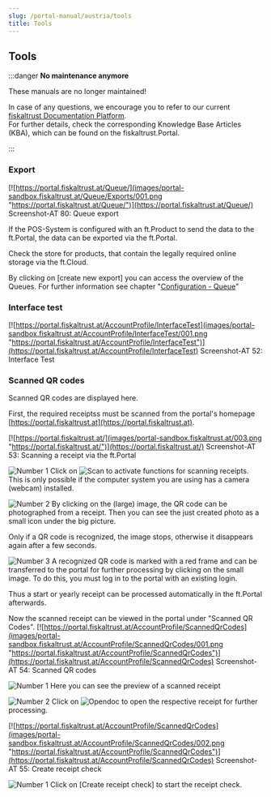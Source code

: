 ```yaml
---
slug: /portal-manual/austria/tools
title: Tools
---
```


## Tools

:::danger **No maintenance anymore**

These manuals are no longer maintained! 

In case of any questions, we encourage you to refer to our current [fiskaltrust Documentation Platform](https://docs.fiskaltrust.cloud).  
For further details, check the corresponding Knowledge Base Articles (KBA), which can be found on the fiskaltrust.Portal.

:::

### Export

[![https://portal.fiskaltrust.at/Queue/](images/portal-sandbox.fiskaltrust.at/Queue/Exports/001.png "https://portal.fiskaltrust.at/Queue/")](https://portal.fiskaltrust.at/Queue/)
Screenshot-AT 80: Queue export

If the POS-System is configured with an ft.Product to send the data to the ft.Portal, the data can be exported via the ft.Portal.

Check the store for products, that contain the legally required online storage via the ft.Cloud.

By clicking on \[create new export\]  you can access the overview of the Queues. For further information see chapter "[Configuration - Queue](configuration.md#queue)"

### Interface test

[![https://portal.fiskaltrust.at/AccountProfile/InterfaceTest](images/portal-sandbox.fiskaltrust.at/AccountProfile/InterfaceTest/001.png "https://portal.fiskaltrust.at/AccountProfile/InterfaceTest")](https://portal.fiskaltrust.at/AccountProfile/InterfaceTest)
Screenshot-AT 52: Interface Test

### Scanned QR codes

Scanned QR codes are displayed here.

First, the required receiptss must be scanned from the portal's homepage [https://portal.fiskaltrust.at](https://portal.fiskaltrust.at).

[![https://portal.fiskaltrust.at/](images/portal-sandbox.fiskaltrust.at/003.png "https://portal.fiskaltrust.at/")](https://portal.fiskaltrust.at/)
Screenshot-AT 53: Scanning a receipt via the ft.Portal

![Number 1](../images/../images/Numbers/1.png) Click on ![Scan](../images/Buttons/022.png "Scan") to activate functions for scanning receipts. This is only possible if the computer system you are using has a camera (webcam) installed.

![Number 2](../images/../images/Numbers/2.png) By clicking on the (large) image, the QR code can be photographed from a receipt. Then you can see the just created photo as a small icon under the big picture.

Only if a QR code is recognized, the image stops, otherwise it disappears again after a few seconds.

![Number 3](../images/../images/Numbers/3.png) A recognized QR code is marked with a red frame and can be transferred to the portal for further processing by clicking on the small image. To do this, you must log in to the portal with an existing login.

Thus a start or yearly receipt can be processed automatically in the ft.Portal afterwards.

Now the scanned receipt can be viewed in the portal under "Scanned QR Codes".
[![https://portal.fiskaltrust.at/AccountProfile/ScannedQrCodes](images/portal-sandbox.fiskaltrust.at/AccountProfile/ScannedQrCodes/001.png "https://portal.fiskaltrust.at/AccountProfile/ScannedQrCodes")](https://portal.fiskaltrust.at/AccountProfile/ScannedQrCodes)
Screenshot-AT 54: Scanned QR codes

![Number 1](../images/../images/Numbers/1.png) Here you can see the preview of a scanned receipt

![Number 2](../images/../images/Numbers/2.png) Click on ![Opendoc](../images/Buttons/036.png "Opendoc") to open the respective receipt for further processing.

[![https://portal.fiskaltrust.at/AccountProfile/ScannedQrCodes](images/portal-sandbox.fiskaltrust.at/AccountProfile/ScannedQrCodes/002.png "https://portal.fiskaltrust.at/AccountProfile/ScannedQrCodes")](https://portal.fiskaltrust.at/AccountProfile/ScannedQrCodes)
Screenshot-AT 55: Create receipt check

![Number 1](../images/../images/Numbers/1.png) Click on \[Create receipt check\] to start the receipt check.